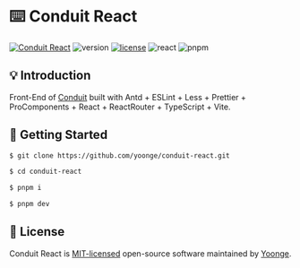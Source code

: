 # ⌨️  Conduit React

[![Conduit React](https://img.shields.io/badge/React-Conduit-orange)](https://github.com/yoonge/conduit-react) ![version](https://img.shields.io/badge/version-0.1.0-yellow) [![license](https://img.shields.io/badge/license-MIT-blue)](./LICENSE) ![react](https://img.shields.io/badge/react-%3E%3D18.2.0-green.svg) ![pnpm](https://img.shields.io/badge/pnpm-8.6.5-purple)


## 💡 Introduction

Front-End of [Conduit](https://github.com/yoonge/conduit-react.git) built with Antd + ESLint + Less + Prettier + ProComponents + React + ReactRouter + TypeScript + Vite.


## 🔰 Getting Started

```sh
$ git clone https://github.com/yoonge/conduit-react.git

$ cd conduit-react

$ pnpm i

$ pnpm dev
```


<!-- ## 📁 Index

0. [Beautify](https://github.com/yoonge/python-exercise/blob/main/src/beautify.py) default input and print method
1. [Drawing Spiral](https://github.com/yoonge/python-exercise/blob/main/src/01_drawing_spiral.py)
2. [Drawing Olymic Rings](https://github.com/yoonge/python-exercise/blob/main/src/02_drawing_olymic_rings.py)
3. [String Concatenation](https://github.com/yoonge/python-exercise/blob/main/src/03_string_concatenation.py)
4. [Multiplication Table](https://github.com/yoonge/python-exercise/blob/main/src/04_multiplication_table.py)
5. [List Comprehensions](https://github.com/yoonge/python-exercise/blob/main/src/05_list_comprehensions.py)
6. [Loop Else](https://github.com/yoonge/python-exercise/blob/main/src/06_loop_else.py)
7. [Drawing Chessboard](https://github.com/yoonge/python-exercise/blob/main/src/07_chessboard.py)
8. [Exception Handling](https://github.com/yoonge/python-exercise/blob/main/src/08_exception_handling.py)
9. [Custom Exception](https://github.com/yoonge/python-exercise/blob/main/src/09_custom_exception.py)
10. [Tank Battle](https://github.com/yoonge/py-tank-battle) -->


<!-- ## ⚡ Features -->


<!-- ## 📌 TODO

* Directly execute the entry file to select which demo to demonstrate. -->


## 📄 License

Conduit React is [MIT-licensed](./LICENSE) open-source software maintained by [Yoonge](https://github.com/yoonge).


<!-- ## 🔗 Links -->


<!-- ----


## 🏗️ Scaffold

Where did I start:

```sh
$ pip install --user cookiecutter

$ # pip install --upgrade cookiecutter

$ cookiecutter cookiecutter-pypackage/
``` -->

